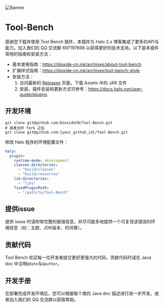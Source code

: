 ![Banner](https://camo.githubusercontent.com/aff6f08dd2a3a49c0a221326a42e9a363a9529ad6fdbf711535d463b501f9cef/68747470733a2f2f64696f786964652d636e2e696e6b2f75706c6f61642f42616e6e65722e706e67)

# Tool-Bench
感谢您下载并使用 Tool Bench 插件，本插件为 Halo 2.x 博客集成了更多的API与能力。加入我们的 QQ 交流群 697197698 以获得更好的技术支持。以下是本插件常用的指南和安装方法：

- 基本使用指南：https://dioxide-cn.ink/archives/about-tool-bench
- 扩展样式指南：https://dioxide-cn.ink/archives/tool-bench-style
- 安装方法：
  1. 访问最新的 [Releases](https://github.com/DioxideCN/Tool-Bench/releases) 页面，下载 Assets 中的 JAR 文件
  2. 安装，插件安装和更新方式可参考：https://docs.halo.run/user-guide/plugins

## 开发环境
```shell
git clone git@github.com:DioxideCN/Tool-Bench.git
# 或者当你 fork 之后
git clone git@github.com:{your_github_id}/Tool-Bench.git
```

修改 Halo 程序的环境配置文件：

```yaml
halo:
  plugin:
    runtime-mode: development
    classes-directories:
      - "build/classes"
      - "build/resources"
    lib-directories:
      - "libs"
    fixedPluginPath:
      - "/path/to/Tool-Bench"
```

## 提供issue
提供 issue 时请附带完整的报错信息，并尽可能多地提供一个可复现该错误的环境信息（如：主题、JDK版本、时间等）。

## 贡献代码
Tool Bench 欢迎每一位开发者提交更好更强大的代码，贡献代码时请在 Java doc 中注明`@date`与`@author`。

## 开发手册
在部署完成开发环境后，您可以根据每个类的 Java doc 描述进行进一步开发，或者加入我们的 QQ 交流群以获取帮助。
